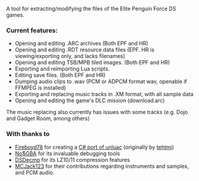 A tool for extracting/modifying the files of the Elite Penguin Force DS games.

### Current features:

- Opening and editing .ARC archives (Both EPF and HR)
- Opening and editing .RDT resource data files (EPF. HR is viewing/exporting only, and lacks filenames)
- Opening and editing TSB/MPB tiled images. (Both EPF and HR)
- Exporting and reimporting Lua scripts.
- Editing save files. (Both EPF and HR)
- Dumping audio clips to .wav (PCM or ADPCM format wav, openable if FFMPEG is installed)
- Exporting and replacing music tracks in .XM format, with all sample data
- Opening and editing the game's DLC mission (download.arc)

The music replacing also currently has issues with some tracks (e.g. Dojo and Gadget Room, among others)

### With thanks to
- [Fireboyd78](https://github.com/Fireboyd78) for creating a [C# port of unluac](https://github.com/Fireboyd78/UnluacNET) (originally by [tehtmi](https://sourceforge.net/projects/unluac/))
- [No$GBA](https://www.nogba.com/) for its invaluable debugging tools
- [DSDecmp](https://github.com/barubary/dsdecmp) for its LZ10/11 compression features
- [MCJack123](https://github.com/MCJack123) for their contributions regarding instruments and samples, and PCM audio.
